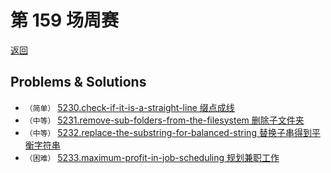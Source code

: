 # 第 159 场周赛
[返回](../../README.md)

## Problems & Solutions
* `（简单）`  [5230.check-if-it-is-a-straight-line 缀点成线](./problems/5230.check-if-it-is-a-straight-line/README.md)
* `（中等）`  [5231.remove-sub-folders-from-the-filesystem 删除子文件夹](./problems/5231.remove-sub-folders-from-the-filesystem/README.md) 
* `（中等）`  [5232.replace-the-substring-for-balanced-string 替换子串得到平衡字符串](./problems/5232.replace-the-substring-for-balanced-string/README.md) 
* `（困难）`  [5233.maximum-profit-in-job-scheduling 规划兼职工作](./problems/5233.maximum-profit-in-job-scheduling/README.md)

